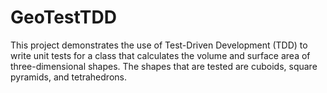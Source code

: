 # GeoTestTDD
This project demonstrates the use of Test-Driven Development (TDD) to write unit tests for a class that calculates the volume and surface area of three-dimensional shapes. The shapes that are tested are cuboids, square pyramids, and tetrahedrons.
